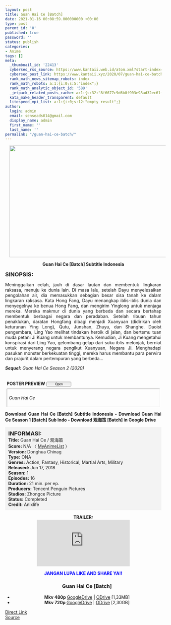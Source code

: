 ```yaml
---
layout: post
title: Guan Hai Ce [Batch]
date: 2021-01-16 00:08:59.000000000 +00:00
type: post
parent_id: '0'
published: true
password: ''
status: publish
categories:
- Anime
tags: []
meta:
  _thumbnail_id: '22413'
  cyberseo_rss_source: https://www.kantaii.web.id/atom.xml?start-index=1&max-results=150
  cyberseo_post_link: https://www.kantaii.xyz/2020/07/guan-hai-ce-batch.html
  rank_math_news_sitemap_robots: index
  rank_math_robots: a:1:{i:0;s:5:"index";}
  rank_math_analytic_object_id: '589'
  _jetpack_related_posts_cache: a:1:{s:32:"8f6677c9d6b0f903e98ad32ec61f8deb";a:2:{s:7:"expires";i:1656075026;s:7:"payload";a:0:{}}}
  kata_make_header_transparent: default
  litespeed_vpi_list: a:1:{i:0;s:12:"empty result";}
author:
  login: admin
  email: senseads014@gmail.com
  display_name: admin
  first_name: ''
  last_name: ''
permalink: "/guan-hai-ce-batch/"
---
```

<div class="separator" style="clear: both; text-align: center;"><a href="https://1.bp.blogspot.com/-zhUnTUQ0HL4/YAItnni_55I/AAAAAAAADqo/wJGSdgvCe-IZnCClo_2tZK3vwIEKRvzKACLcBGAsYHQ/s1280/Guan%2BHai%2BCe.jpg" style="margin-left: 1em; margin-right: 1em;"><img border="0" data-original-height="720" data-original-width="1280" height="360" src="{{ site.baseurl }}/assets/2021/01/Guan%2BHai%2BCe.jpg" width="640" /></a></div>
<p>
<div style="text-align: center;"><b>Guan Hai Ce [Batch] Subtitle Indonesia</b></div>
<p><b><span style="font-size: large;">SINOPSIS:</span></b>
<div style="text-align: justify;">Meninggalkan celah, jauh di dasar lautan dan membentuk lingkaran raksasa, menuju ke dunia lain. Di masa lalu, setelah Dayu menyelesaikan pengolahan air, dia memasukkan sebagian besar sisa tanah ke dalam lingkaran raksasa. Kata Hong Fang, Dayu menangkap iblis-iblis dunia dan menyegelnya ke benua Hong Fang, dan mengirim Yinglong untuk menjaga mereka. Mereka makmur di dunia yang berbeda dan secara bertahap membentuk berbagai negara dan peradaban. Setelah ribuan tahun penaklukan, daratan Hongfang dibagi menjadi Xuanyuan (didirikan oleh keturunan Ying Long), Qutu, Junshan, Zhuyu, dan Shanghe. Daoist pengembara, Ling Yao melihat tindakan heroik di jalan, dan bertemu tuan muda petani Ji Kuang untuk membantunya. Kemudian, Ji Kuang mengetahui konspirasi dari Ling Yao, gelombang gelap dari suku iblis melonjak, berniat untuk menyerang negara pengikut Xuanyuan, Negara Ji. Menghadapi pasukan monster berkekuatan tinggi, mereka harus membantu para perwira dan prajurit dalam pertempuran yang berbeda…</p>
<p><i><b>Sequel:</b> Guan Hai Ce Season 2 (2020)</i></p>
<p><a name="more"></a>
<div>
<div style="margin: 5px;">
<div class="smallfont" style="margin-bottom: 2px;"><span style="font-weight: bold;"><br />POSTER PREVIEW</span><input onclick="if (this.parentNode.parentNode.getElementsByTagName('div')[1].getElementsByTagName('div')[0].style.display != '') { this.parentNode.parentNode.getElementsByTagName('div')[1].getElementsByTagName('div')[0].style.display = ''; this.innerText = ''; this.value = ' Close..'; } else { this.parentNode.parentNode.getElementsByTagName('div')[1].getElementsByTagName('div')[0].style.display = 'none'; this.innerText = ''; this.value = ' Clik Here'; }" style="font-size: 10px; margin: 5px; padding: 0px; width: 80px;" type="button" value="Open" /></div>
<div class="alt2" style="border: 1px inset; margin: 0px; padding: 6px;">
<div style="display: none;">
<div class="separator" style="clear: both; text-align: center;"><a href="https://1.bp.blogspot.com/-PHbSn3Qa0Gs/Xv-yoZoza7I/AAAAAAAAC2I/giCQg56AsHIcfp38RDNkywB-QDrgF2dnwCLcBGAsYHQ/s1600/Guan%2BHai%2BCe%2BS1%2Ba%2B-%2BCopy.jpg" style="margin-left: 1em; margin-right: 1em;"><img border="0" data-original-height="1600" data-original-width="1132" height="640" src="{{ site.baseurl }}/assets/2021/01/Guan%2BHai%2BCe%2BS1%2Ba%2B-%2BCopy.jpg" width="452" /></a></div>
<p>
<div class="separator" style="clear: both; text-align: center;"><a href="https://1.bp.blogspot.com/-ARdBHPCogas/Xv-ypFKeaXI/AAAAAAAAC2M/x0r61PVxOsA5Z6DiM_VbsFaHRFfLJ234QCLcBGAsYHQ/s1600/Guan%2BHai%2BCe%2BS1%2Bc%2B-%2BCopy.jpeg" style="margin-left: 1em; margin-right: 1em;"><img border="0" data-original-height="1600" data-original-width="1136" height="640" src="{{ site.baseurl }}/assets/2021/01/Guan%2BHai%2BCe%2BS1%2Bc%2B-%2BCopy.jpeg" width="454" /></a></div>
<p>
<div class="separator" style="clear: both; text-align: center;"><a href="https://1.bp.blogspot.com/-TFLcHdUfG9w/Xv-yvVuUiCI/AAAAAAAAC2Q/OiCE1mQrNv04t7Rrgj60Pd6IdWRV_NMFwCLcBGAsYHQ/s1600/Guan%2BHai%2BCe%2BS1%2Bd.jpg" style="margin-left: 1em; margin-right: 1em;"><img border="0" data-original-height="512" data-original-width="363" height="640" src="{{ site.baseurl }}/assets/2021/01/Guan%2BHai%2BCe%2BS1%2Bd.jpg" width="452" /></a></div>
<p> 
<div class="separator" style="clear: both; text-align: center;"><a href="https://1.bp.blogspot.com/-zhUnTUQ0HL4/YAItnni_55I/AAAAAAAADqo/wJGSdgvCe-IZnCClo_2tZK3vwIEKRvzKACLcBGAsYHQ/s1280/Guan%2BHai%2BCe.jpg" style="margin-left: 1em; margin-right: 1em;"><img border="0" data-original-height="720" data-original-width="1280" height="360" src="{{ site.baseurl }}/assets/2021/01/Guan%2BHai%2BCe.jpg" width="640" /></a></div>
</p></div>
<p><em>Guan Hai Ce</em></div>
</div>
</div>
<p><b>Download Guan Hai Ce [Batch] Subtitle Indonesia - Download Guan Hai Ce Season 1 [Batch] Sub Indo - Download 观海策 [Batch] in Google Drive</b></div>
<p>
<div style="background-color: #f3f3f3; padding: 10px; text-align: left;"><b><span style="font-size: large;">INFORMASI:</span></b><br /><b>Title:</b> Guan Hai Ce / 观海策<br /><b>Score:</b> N/A 〈 <a href="https://myanimelist.net/anime/38689/Guan_Hai_Ce?q=guan" target="_blank" rel="noopener">MyAnimeList</a> 〉<br /><b>Version:</b> Donghua Chinag<br /><b>Type:</b> ONA<br /><b>Genres:</b> Action, Fantasy, Historical, Martial Arts, Military<br /><b>Released:</b> Jun 17, 2018<br /><b>Season:</b> 1<br /><b>Episodes:</b> 16<br /><b>Duration:</b> 21 min. per ep.<br /><b>Producers:</b> Tencent Penguin Pictures<br /><b>Studios:</b> Zhongce Picture<br /><b>Status:</b> Completed<br /><b>Credit:</b> Anixlife</div>
<p>
<div style="text-align: center;"><b>TRAILER:</b></div>
<div style="text-align: center;"></div>
<div style="text-align: center;">
<div class="videoyoutube">
<div class="video-responsive"><iframe allowfullscreen="1" class="embedded-video-large" frameborder="0" src="https://www.youtube.com/embed/lpWIseUnuiI?rel=0"></iframe></div>
</div>
<p>
<div style="text-align: center;"><b><span style="color: blue;">JANGAN LUPA LIKE AND SHARE YA!!</span></b></div>
<div class="dl">
<ul />
<h3 style="text-align: center;">Guan Hai Ce [Batch]</h3>
<li style="text-align: center;"><b>Mkv 480p </b><a href="https://semawur.com/uQYRAj" target="_blank" rel="noopener">GoogleDrive</a> | <a href="https://semawur.com/fz3" target="_blank" rel="noopener">ODrive</a> [1,33MB]</li>
<li style="text-align: center;"><b>Mkv 720p </b><a href="https://semawur.com/J0wKzkcPMW" target="_blank" rel="noopener">GoogleDrive</a> | <a href="https://semawur.com/rHgR" target="_blank" rel="noopener">ODrive</a> [2,30GB]</li>
</div>
</div>
<link rel="stylesheet" href="https://cdnjs.cloudflare.com/ajax/libs/font-awesome/4.7.0/css/font-awesome.min.css" />
<div class="divbtn"> <a href="https://handymansurrender.com/fihup8buzv?key=94550f7ce39444073321dde3b8782f97" class="btn"><i class="fa fa-download"></i> Direct Link</a> <br /><a href="https://www.kantaii.xyz/2020/07/guan-hai-ce-batch.html">Source</a> </div>
